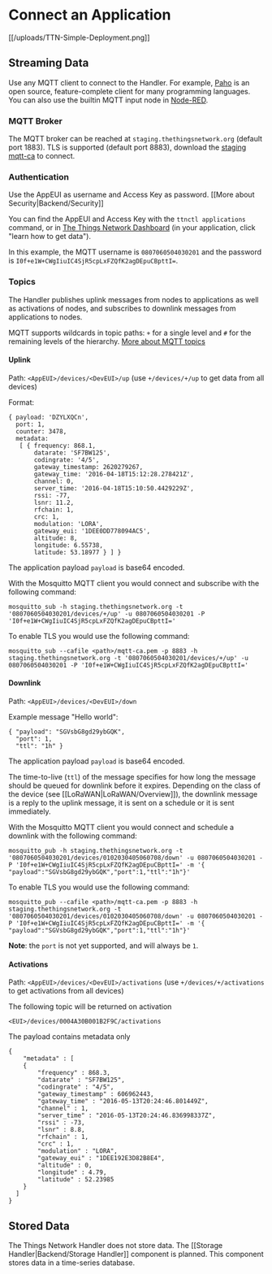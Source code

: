 # Connect an Application

[[/uploads/TTN-Simple-Deployment.png]]

## Streaming Data

Use any MQTT client to connect to the Handler. For example, [Paho](http://www.eclipse.org/paho/) is an open source, feature-complete client for many programming languages. You can also use the builtin MQTT input node in [Node-RED](http://nodered.org).

### MQTT Broker

The MQTT broker can be reached at `staging.thethingsnetwork.org` (default port 1883).
TLS is supported (default port 8883), download the [staging mqtt-ca](http://staging.thethingsnetwork.org/mqtt-ca.pem) to connect.

### Authentication

Use the AppEUI as username and Access Key as password. [[More about Security|Backend/Security]]

You can find the AppEUI and Access Key with the `ttnctl applications` command, or in [The Things Network Dashboard](https://staging.thethingsnetwork.org) (in your application, click "learn how to get data").

In this example, the MQTT username is `0807060504030201` and the password is `I0f+e1W+CWgIiuIC4SjR5cpLxFZQfK2agDEpuCBpttI=`.

### Topics

The Handler publishes uplink messages from nodes to applications as well as activations of nodes, and subscribes to downlink messages from applications to nodes.

MQTT supports wildcards in topic paths: `+` for a single level and `#` for the remaining levels of the hierarchy. [More about MQTT topics](http://mosquitto.org/man/mqtt-7.html)

#### Uplink

Path: `<AppEUI>/devices/<DevEUI>/up` (use `+/devices/+/up` to get data from all devices)

Format:
```
{ payload: 'DZYLXQCn',
  port: 1,
  counter: 3478,
  metadata:
   [ { frequency: 868.1,
       datarate: 'SF7BW125',
       codingrate: '4/5',
       gateway_timestamp: 2620279267,
       gateway_time: '2016-04-18T15:12:28.278421Z',
       channel: 0,
       server_time: '2016-04-18T15:10:50.4429229Z',
       rssi: -77,
       lsnr: 11.2,
       rfchain: 1,
       crc: 1,
       modulation: 'LORA',
       gateway_eui: '1DEE0DD778094AC5',
       altitude: 8,
       longitude: 6.55738,
       latitude: 53.18977 } ] }
```

The application payload `payload` is base64 encoded.

With the Mosquitto MQTT client you would connect and subscribe with the following command:

```
mosquitto_sub -h staging.thethingsnetwork.org -t '0807060504030201/devices/+/up' -u 0807060504030201 -P 'I0f+e1W+CWgIiuIC4SjR5cpLxFZQfK2agDEpuCBpttI='
```
To enable TLS you would use the following command:
```
mosquitto_sub --cafile <path>/mqtt-ca.pem -p 8883 -h staging.thethingsnetwork.org -t '0807060504030201/devices/+/up' -u 0807060504030201 -P 'I0f+e1W+CWgIiuIC4SjR5cpLxFZQfK2agDEpuCBpttI='
```

#### Downlink

Path: `<AppEUI>/devices/<DevEUI>/down`

Example message "Hello world":
```
{ "payload": "SGVsbG8gd29ybGQK",
  "port": 1,
  "ttl": "1h" }
```

The application payload `payload` is base64 encoded.

The time-to-live (`ttl`) of the message specifies for how long the message should be queued for downlink before it expires. Depending on the class of the device (see [[LoRaWAN|LoRaWAN/Overview]]), the downlink message is a reply to the uplink message, it is sent on a schedule or it is sent immediately.

With the Mosquitto MQTT client you would connect and schedule a downlink with the following command:

```
mosquitto_pub -h staging.thethingsnetwork.org -t '0807060504030201/devices/0102030405060708/down' -u 0807060504030201 -P 'I0f+e1W+CWgIiuIC4SjR5cpLxFZQfK2agDEpuCBpttI=' -m '{ "payload":"SGVsbG8gd29ybGQK","port":1,"ttl":"1h"}'
```
To enable TLS you would use the following command:
```
mosquitto_pub --cafile <path>/mqtt-ca.pem -p 8883 -h staging.thethingsnetwork.org -t '0807060504030201/devices/0102030405060708/down' -u 0807060504030201 -P 'I0f+e1W+CWgIiuIC4SjR5cpLxFZQfK2agDEpuCBpttI=' -m '{ "payload":"SGVsbG8gd29ybGQK","port":1,"ttl":"1h"}'
```


**Note**: the `port` is not yet supported, and will always be `1`.

#### Activations

Path: `<AppEUI>/devices/<DevEUI>/activations` (use `+/devices/+/activations` to get activations from all devices)

The following topic will be returned on activation 
```
<EUI>/devices/0004A30B001B2F9C/activations
```
The payload contains metadata only
```
{
    "metadata" : [
    {
        "frequency" : 868.3,
        "datarate" : "SF7BW125",
        "codingrate" : "4/5",
        "gateway_timestamp" : 606962443,
        "gateway_time" : "2016-05-13T20:24:46.801449Z",
        "channel" : 1,
        "server_time" : "2016-05-13T20:24:46.836998337Z",
        "rssi" : -73,
        "lsnr" : 8.8,
        "rfchain" : 1,
        "crc" : 1,
        "modulation" : "LORA",
        "gateway_eui" : "1DEE192E3D82B8E4",
        "altitude" : 0,
        "longitude" : 4.79,
        "latitude" : 52.23985
    }
  ]
}

```

## Stored Data

The Things Network Handler does not store data. The [[Storage Handler|Backend/Storage Handler]] component is planned. This component stores data in a time-series database.
